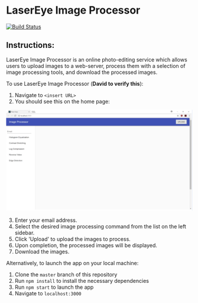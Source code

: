 # LaserEye Image Processor  

[![Build Status](https://travis-ci.org/jdavidli/ImageProcessorS18.svg?branch=master)](https://travis-ci.org/jdavidli/ImageProcessorS18)

## Instructions:  
LaserEye Image Processor is an online photo-editing service which allows users to upload images to a web-server, process them with a selection of image processing tools, and download the processed images.  

To use LaserEye Image Processor (**David to verify this**):  

1. Navigate to `<insert URL>`  
2. You should see this on the home page: 

![homepage](readme_images/LaserEye_Image_Processor_WelcomePage.jpg)

3. Enter your email address.
4. Select the desired image processing command from the list on the left sidebar.
5. Click 'Upload' to upload the images to process.
6. Upon completion, the processed images will be displayed.
7. Download the images.  

Alternatively, to launch the app on your local machine:  

1. Clone the `master` branch of this repository  
2. Run `npm install` to install the necessary dependencies
3. Run `npm start` to launch the app  
4. Navigate to `localhost:3000`
